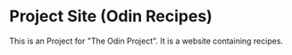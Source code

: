 # Project Site (Odin Recipes)
This is an Project for "The Odin Project". It is a website containing recipes.
